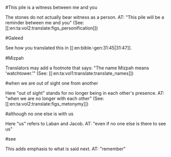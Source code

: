 #This pile is a witness between me and you

The stones do not actually bear witness as a person. AT: "This pile will be a reminder between me and you" (See: [[:en:ta:vol2:translate:figs_personification]])

#Galeed

See how you translated this in [[:en:bible:notes:gen:31:45|31:47]].

#Mizpah

Translators may add a footnote that says: "The name Mizpah means 'watchtower.'" (See: [[:en:ta:vol1:translate:translate_names]])

#when we are out of sight one from another

Here "out of sight" stands for no longer being in each other's presence. AT: "when we are no longer with each other" (See: [[:en:ta:vol2:translate:figs_metonymy]])

#although no one else is with us

Here "us" refers to Laban and Jacob. AT: "even if no one else is there to see us"

#see

This adds emphasis to what is said next. AT: "remember"